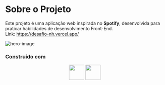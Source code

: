 # Sobre o Projeto

Este projeto é uma aplicação web inspirada no **Spotify**, desenvolvida para praticar habilidades de desenvolvimento Front-End. <br/>
Link: https://desafio-nh.vercel.app/

![hero-image]

### Construído com

<p align="center">
  <a>
    <img src="https://cdn.jsdelivr.net/gh/devicons/devicon@latest/icons/html5/html5-original-wordmark.svg" width=48 height=48  />
    <img src="https://cdn.jsdelivr.net/gh/devicons/devicon@latest/icons/css3/css3-original-wordmark.svg" width=48 height=48  />
  </a>
</p>


<!-- Links -->
[hero-image]: https://github.com/IgorCastilhos/desafio-nh/assets/101683017/ac91991e-2bfc-49ed-999b-6f6ee7b487b6 

